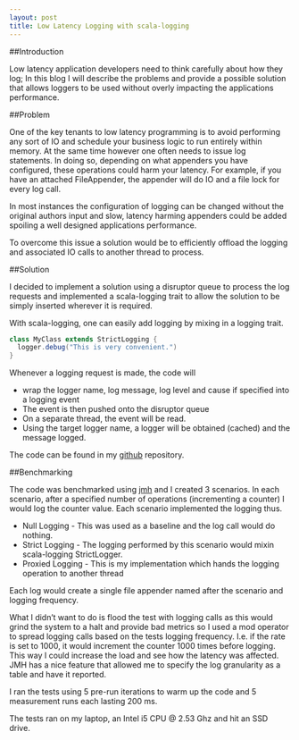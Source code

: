 ```yaml
---
layout: post
title: Low Latency Logging with scala-logging
---
```


##Introduction

Low latency application developers need to think carefully about how they log; In this blog I will describe the problems and provide a possible
solution that allows loggers to be used without overly impacting the applications performance.

##Problem

One of the key tenants to low latency programming is to avoid performing any sort of IO and schedule your business logic to run entirely within memory. At the
same time however one often needs to issue log statements.  In doing so, depending on what appenders you have configured, these operations could harm your
latency.  For example, if you have an attached FileAppender, the appender will do IO and a file lock for every log call.

In most instances the configuration of logging can be changed without the original authors input and slow, latency harming appenders could be added spoiling a
well designed applications performance.

To overcome this issue a solution would be to efficiently offload the logging and associated IO calls to another thread to process.

##Solution

I decided to implement a solution using a disruptor queue to process the log requests and implemented a scala-logging trait to allow the solution to be simply
inserted wherever it is required.

With scala-logging, one can easily add logging by mixing in a logging trait.

```scala
class MyClass extends StrictLogging {
  logger.debug("This is very convenient.")
}
```

Whenever a logging request is made, the code will
- wrap the logger name, log message, log level and cause if specified into a logging event
- The event is then pushed onto the disruptor queue
- On a separate thread, the event will be read.
- Using the target logger name, a logger will be obtained (cached) and the message logged.

The code can be found in my [github](https://github.com/zaradai/fastlog) repository.

##Benchmarking

The code was benchmarked using [jmh](http://openjdk.java.net/projects/code-tools/jmh/) and I created 3 scenarios.  In each scenario, after a specified number
of operations (incrementing a counter) I would log the counter value.  Each scenario implemented the logging thus.

- Null Logging - This was used as a baseline and the log call would do nothing.
- Strict Logging - The logging performed by this scenario would mixin scala-logging StrictLogger.
- Proxied Logging - This is my implementation which hands the logging operation to another thread

Each log would create a single file appender named after the scenario and logging frequency.

What I didn’t want to do is flood the test with logging calls as this would grind the system to a halt and provide bad metrics so I used a mod operator to
spread logging calls based on the tests logging frequency.  I.e. if the rate is set to 1000, it would increment the counter 1000 times before logging.  This
way I could increase the load and see how the latency was affected. JMH has a nice feature that allowed me to specify the log granularity as a table and have
it reported.

I ran the tests using 5 pre-run iterations to warm up the code and 5 measurement runs each lasting 200 ms.

The tests ran on my laptop, an Intel i5 CPU @ 2.53 Ghz and hit an SSD drive.

